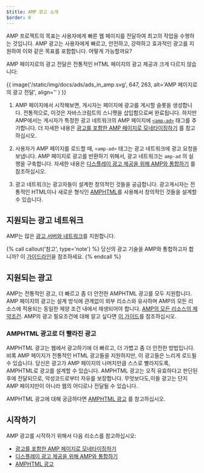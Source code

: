 ```yaml
---
$title: AMP 광고 소개
$order: 0
---
```


AMP 프로젝트의 목표는 사용자에게 빠른 웹 페이지를 전달하여 최고의 작업을 수행하는 것입니다. AMP 광고는 사용자에게 빠르고, 안전하고, 강력하고 효과적인 광고를 지원하여 이와 같은 목표를 포함합니다. 어떻게 가능할까요?

AMP 페이지로의 광고 전달은 전통적인 HTML 페이지의 광고 제공과 크게 다르지 않습니다:

{{ image('/static/img/docs/ads/ads_in_amp.svg', 647, 263, alt='AMP 페이지로의 광고 전달', align='' ) }}

1.  AMP 페이지에서 시작해보면, 게시자는 페이지에 광고를 게시할 슬롯을 생성합니다. 전통적으로, 이것은 자바스크림트의 스니펫을 삽입함으로써 완료됩니다. 하지만 AMP에서는 게시자가 특정한 광고 네트워크의 AMP 페이지에 [`<amp-ad>`](/docs/reference/components/amp-ad.html) 태그를 추가합니다. 더 자세한 내용은 [광고를 포함한 AMP 페이지로 모네타이징하기](/docs/ads/monetization.html) 를 참고하십시오.

2.  사용자가 AMP 페이지를 로드할 때, `<amp-ad>` 태그는 광고 네트워크에 광고 요청을 보냅니다. AMP 페이지로 광고를 반환하기 위해서, 광고 네트워크는 `amp-ad` 의 실행을 구축합니다. 자세한 내용은 [디스플레이 광고 제공을 위해 AMP와 통합하기](https://github.com/ampproject/amphtml/blob/master/ads/README.md) 를 참조하십시오.

3.  광고 네트워크는 광고자들이 설계한 창의적인 것들을 공급합니다. 광고게시자는 전통적인 HTML이나 새로운 형식인 [AMPHTML](/docs/ads/amphtml_ads.html)를 사용해서 창의적인 것들을 설계할 수 있습니다. 

## 지원되는 광고 네트워크

AMP는 많은 [광고 서버와 네트워크](/docs/ads/ads_vendors.html)를 지원합니다.

{% call callout('참고', type='note') %} 당신의 광고 기술을 AMP와 통합하고자 합니까? 이 [가이드라인](/docs/ads/integration-guide.html)을 참조하세요.
{% endcall %}

## 지원되는 광고

AMP는 전통적인 광고, 더 빠르고 좀 더 안전한 AMPHTML 광고를 모두 지원합니다. AMP 페이지의 광고는 설계 방식에 관계없이 외부 리소스와 유사하며 AMP의 모든 리소스에 적용되는 동일한 제양 조건 내에서 재생되어야 합니다. [AMP의 모든 리소스의 제약조건](/learn/about-how/).   AMP의 광고 필요조건에 대해 알고 싶다면 [이 가이드](https://github.com/ampproject/amphtml/blob/master/ads/README.md#constraints)를 참조하십시오.

### AMPHTML 광고로 더 빨라진 광고

AMPHTML 광고는 웹에서 광고하기에 더 빠르고, 더 가볍고 좀 더 안전한 방법입니다. 비록 AMP 페이지가 전통적인 HTML 광고들을 지원하지만, 이 광고들은 느리게 로드될 수 있습니다. 당신은 광고가 AMP 페이지의 나머지만큼 스스로 빨라지도록, AMPHTML로 광고를 설계할 수 있습니다. AMPHTML 광고는 오직 유효하다고 판단된 후에 전달되므로, 악성코드로부터 자유를 보장합니다. 무엇보다도,이들 광고는 단지 AMP 페이지만이 아니라 웹의 어디로나 전달될 수 있습니다.

AMPHTML 광고에 대해 궁금하다면 [AMPHTML 광고](/docs/ads/amphtml_ads.html) 를 참고하십시오.


## 시작하기

AMP 광고를 시작하기 위해서 다음 리소스를 참고하십시오:

* [광고를 포함한 AMP 페이지로 모네타이징하기](/docs/ads/monetization.html)
* [디스플레이 광고 제공을 위해 AMP와 통합하기](/docs/ads/adnetwork_integration.html)
* [AMPHTML 광고](/docs/ads/amphtml_ads.html)
